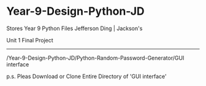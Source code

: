# Year-9-Design-Python-JD
Stores Year 9 Python Files
Jefferson Ding | Jackson's


Unit 1 Final Project

********************************
/Year-9-Design-Python-JD/Python-Random-Password-Generator/GUI interface

p.s. Pleas Download or Clone Entire Directory of 'GUI interface'